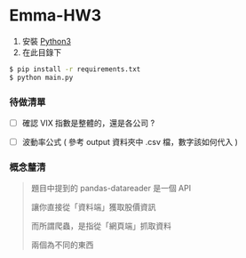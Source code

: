 # Emma-HW3

1. 安裝 [Python3](https://www.python.org/downloads/)
2. 在此目錄下

```sh
$ pip install -r requirements.txt
$ python main.py
```

### 待做清單

- [ ] 確認 VIX 指數是整體的，還是各公司 ?
- [ ] 波動率公式 ( 參考 output 資料夾中 .csv 檔，數字該如何代入 )


### 概念釐清

> 題目中提到的 pandas-datareader 是一個 API
> 
> 讓你直接從「資料端」獲取股價資訊
> 
> 而所謂爬蟲，是指從「網頁端」抓取資料
> 
> 兩個為不同的東西
